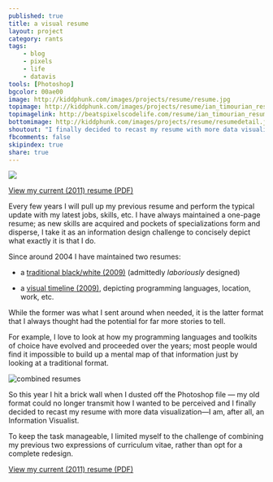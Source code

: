 ```yaml
---
published: true
title: a visual resume
layout: project
category: rants
tags:
    - blog
    - pixels
    - life
    - datavis
tools: [Photoshop]
bgcolor: 00ae00
image: http://kiddphunk.com/images/projects/resume/resume.jpg
topimage: http://kiddphunk.com/images/projects/resume/ian_timourian_resume_Fall2011mini.jpg
topimagelink: http://beatspixelscodelife.com/resume/ian_timourian_resume_Fall2011.png
bottomimage: http://kiddphunk.com/images/projects/resume/resumedetail.jpg
shoutout: "I finally decided to recast my resume with more data visualization&mdash;I am, after all, an Information Visualist."
fbcomments: false
skipindex: true
share: true
---
```

<img class='feedimg' src='{{page.topimage}}'>


[View my current (2011) resume (PDF)](http://beatspixelscodelife.com/resume/ian_timourian_resume_Fall2011.pdf)


Every few years I will pull up my previous resume and perform the typical update with my latest jobs, skills, etc. I have always maintained a one-page resume; as new skills are acquired and pockets of specializations form and disperse, I take it as an information design challenge to concisely depict what exactly it is that I do.

Since around 2004 I have maintained two resumes: 


* a [traditional black/white (2009)](http://beatspixelscodelife.com/resume/ian_timourian_resume_0109.pdf) (admittedly *laboriously* designed)

* a [visual timeline (2009)](http://beatspixelscodelife.com/resume/ian_timourian_visual_resume_0109.jpg), depicting programming languages, location, work, etc.


While the former was what I sent around when needed, it is the latter format that I always thought had the potential for far more stories to tell. 

For example, I love to look at how my programming languages and toolkits of choice have evolved and proceeded over the years; most people would find it impossible to build up a mental map of that information just by looking at a traditional format.

![combined resumes](http://kiddphunk.com/images/projects/resume/combine.jpg)

So this year I hit a brick wall when I dusted off the Photoshop file &mdash; my old format could no longer transmit how I wanted to be perceived and I finally decided to recast my resume with more data visualization&mdash;I am, after all, an Information Visualist.

To keep the task manageable, I limited myself to the challenge of combining my previous two expressions of curriculum vitae, rather than opt for a complete redesign.

[View my current (2011) resume (PDF)](http://beatspixelscodelife.com/resume/ian_timourian_resume_Fall2011.pdf)
